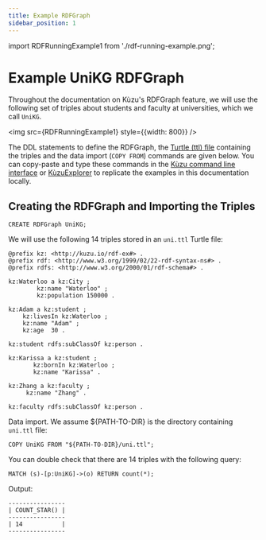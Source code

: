 ```yaml
---
title: Example RDFGraph
sidebar_position: 1
---
```


import RDFRunningExample1 from './rdf-running-example.png';

# Example UniKG RDFGraph
Throughout the documentation on Kùzu's RDFGraph feature, we will use the following 
set of triples about students and faculty at universities, which we call `UniKG`.

<img src={RDFRunningExample1} style={{width: 800}} />

The DDL statements to define the RDFGraph, the [Turtle (ttl) file](https://www.w3.org/TR/turtle/) 
containing the triples and the data import (`COPY FROM`) commands
are given below. You can copy-paste and type these commands in the [Kùzu command line interface](https://kuzudb.com/docusaurus/getting-started/cli) 
or [KùzuExplorer](https://kuzudb.com/docusaurus/kuzuexplorer/) to replicate
the examples in this documentation locally.

## Creating the RDFGraph and Importing the Triples

```
CREATE RDFGraph UniKG;
```

We will use the following 14 triples stored in an `uni.ttl` Turtle file:
```
@prefix kz: <http://kuzu.io/rdf-ex#> .
@prefix rdf: <http://www.w3.org/1999/02/22-rdf-syntax-ns#> .
@prefix rdfs: <http://www.w3.org/2000/01/rdf-schema#> .

kz:Waterloo a kz:City ;
	    kz:name "Waterloo" ;
	    kz:population 150000 .

kz:Adam a kz:student ;
	kz:livesIn kz:Waterloo ;
	kz:name "Adam" ;
	kz:age	30 .

kz:student rdfs:subClassOf kz:person .

kz:Karissa a kz:student ;
	   kz:bornIn kz:Waterloo ;
	   kz:name "Karissa" .

kz:Zhang a kz:faculty ;
	 kz:name "Zhang" .

kz:faculty rdfs:subClassOf kz:person .
```

Data import. We assume ${PATH-TO-DIR} is the directory containing `uni.ttl` file:
```
COPY UniKG FROM "${PATH-TO-DIR}/uni.ttl";
```

You can double check that there are 14 triples with the following query:

```
MATCH (s)-[p:UniKG]->(o) RETURN count(*);
```
Output:
```
----------------
| COUNT_STAR() |
----------------
| 14           |
----------------
```

